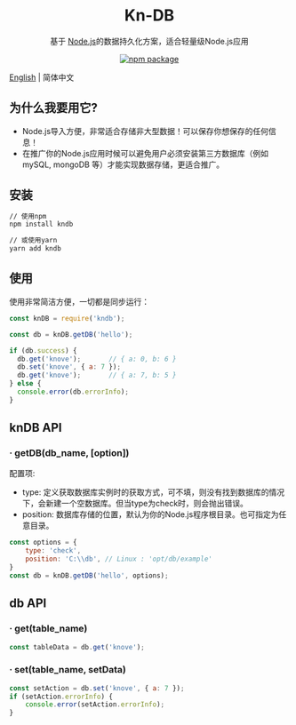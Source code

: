 <h1 align="center">Kn-DB</h1>
<div align="center">

 基于 [Node.js](https://nodejs.org)的数据持久化方案，适合轻量级Node.js应用

[![npm package](https://img.shields.io/npm/v/kndb.svg?style=flat-square)](https://www.npmjs.org/package/kndb)

</div>

[English](./README.md) | 简体中文

## 为什么我要用它?

- Node.js导入方便，非常适合存储非大型数据！可以保存你想保存的任何信息！
- 在推广你的Node.js应用时候可以避免用户必须安装第三方数据库（例如 mySQL, mongoDB 等）才能实现数据存储，更适合推广。

## 安装

```sh
// 使用npm
npm install kndb

// 或使用yarn
yarn add kndb
```

## 使用

使用非常简洁方便，一切都是同步运行：

```javascript
const knDB = require('kndb');

const db = knDB.getDB('hello');

if (db.success) {
  db.get('knove');       // { a: 0, b: 6 }
  db.set('knove', { a: 7 });
  db.get('knove');       // { a: 7, b: 5 }
} else {
  console.error(db.errorInfo);
}

```

## knDB API
### · getDB(db_name, [option])
配置项:
- type: 定义获取数据库实例时的获取方式，可不填，则没有找到数据库的情况下，会新建一个空数据库。但当type为check时，则会抛出错误。
- position: 数据库存储的位置，默认为你的Node.js程序根目录。也可指定为任意目录。
```javascript
const options = {
    type: 'check',
    position: 'C:\\db', // Linux : 'opt/db/example'
}
const db = knDB.getDB('hello', options);
```
## db API
### · get(table_name)
```javascript
const tableData = db.get('knove'); 
```

### · set(table_name, setData)
```javascript
const setAction = db.set('knove', { a: 7 });
if (setAction.errorInfo) {
    console.error(setAction.errorInfo);
}
```